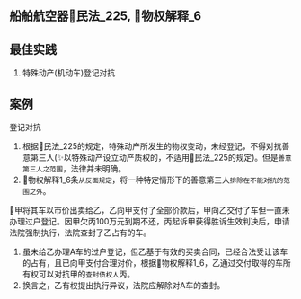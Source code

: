 ## 船舶航空器🚪民法_225, 🚪物权解释_6

## 最佳实践
1. 特殊动产(机动车)登记对抗

## 案例
登记对抗

1. 根据🚪民法_225的规定，特殊动产所发生的物权变动，未经登记，不得对抗善意第三人(✨以特殊动产设立动产质权的，不适用🚪民法_225的规定)。但是`善意第三人之范围`，法律并未明确。
2. 🚪物权解释1_6条`从反面规定`，将一种特定情形下的善意第三人`排除在不能对抗的范围之外`。

🍐甲将其车以市价出卖给乙，乙向甲支付了全部价款后，甲向乙交付了车但一直未办理过户登记。因甲欠丙100万元到期不还，丙起诉甲获得胜诉生效判决后，申请法院强制执行，法院查封了乙占有的车。
1. 虽未给乙办理A车的过户登记，但乙基于有效的买卖合同，已经合法受让该车的占有，且已向甲支付合理对价，根据🚪物权解释1_6，乙通过交付取得的车所有权可以对抗甲的`查封债权人`丙。
2. 换言之，乙有权提出执行异议，法院应解除对A车的查封。


